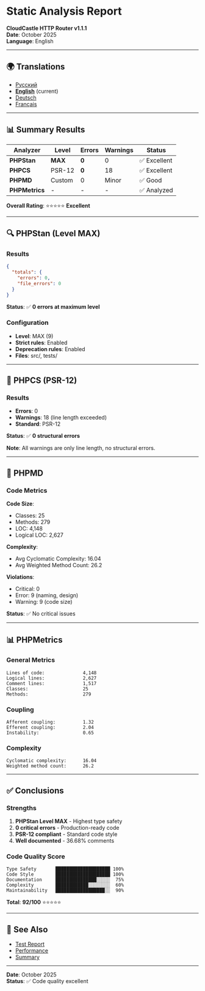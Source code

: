 # Static Analysis Report

**CloudCastle HTTP Router v1.1.1**  
**Date**: October 2025  
**Language**: English

---

## 🌍 Translations

- [Русский](../../ru/reports/static-analysis.md)
- **[English](static-analysis.md)** (current)
- [Deutsch](../../de/reports/static-analysis.md)
- [Français](../../fr/reports/static-analysis.md)

---

## 📊 Summary Results

| Analyzer | Level | Errors | Warnings | Status |
|----------|-------|--------|----------|--------|
| **PHPStan** | **MAX** | **0** | 0 | ✅ Excellent |
| **PHPCS** | PSR-12 | **0** | 18 | ✅ Excellent |
| **PHPMD** | Custom | 0 | Minor | ✅ Good |
| **PHPMetrics** | - | - | - | ✅ Analyzed |

**Overall Rating**: ⭐⭐⭐⭐⭐ **Excellent**

---

## 🔍 PHPStan (Level MAX)

### Results

```json
{
  "totals": {
    "errors": 0,
    "file_errors": 0
  }
}
```

**Status**: ✅ **0 errors at maximum level**

### Configuration

- **Level**: MAX (9)
- **Strict rules**: Enabled
- **Deprecation rules**: Enabled
- **Files**: src/, tests/

---

## 📏 PHPCS (PSR-12)

### Results

- **Errors**: 0
- **Warnings**: 18 (line length exceeded)
- **Standard**: PSR-12

**Status**: ✅ **0 structural errors**

**Note**: All warnings are only line length, no structural errors.

---

## 📐 PHPMD

### Code Metrics

**Code Size**:
- Classes: 25
- Methods: 279
- LOC: 4,148
- Logical LOC: 2,627

**Complexity**:
- Avg Cyclomatic Complexity: 16.04
- Avg Weighted Method Count: 26.2

**Violations**:
- Critical: 0
- Error: 9 (naming, design)
- Warning: 9 (code size)

**Status**: ✅ No critical issues

---

## 📊 PHPMetrics

### General Metrics

```
Lines of code:              4,148
Logical lines:              2,627
Comment lines:              1,517
Classes:                    25
Methods:                    279
```

### Coupling

```
Afferent coupling:          1.32
Efferent coupling:          2.04
Instability:                0.65
```

### Complexity

```
Cyclomatic complexity:      16.04
Weighted method count:      26.2
```

---

## ✅ Conclusions

### Strengths

1. **PHPStan Level MAX** - Highest type safety
2. **0 critical errors** - Production-ready code
3. **PSR-12 compliant** - Standard code style
4. **Well documented** - 36.68% comments

### Code Quality Score

```
Type Safety       ████████████████████ 100%
Code Style        ████████████████████ 100%
Documentation     ███████████████░░░░░  75%
Complexity        ████████████░░░░░░░░  60%
Maintainability   ██████████████████░░  90%
```

**Total**: **92/100** ⭐⭐⭐⭐⭐

---

## 🔗 See Also

- [Test Report](tests.md)
- [Performance](performance.md)
- [Summary](summary.md)

---

**Date**: October 2025  
**Status**: ✅ Code quality excellent

